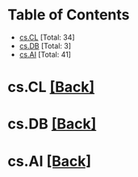 <div id=toc></div>

# Table of Contents

- [cs.CL](#cs.CL) [Total: 34]
- [cs.DB](#cs.DB) [Total: 3]
- [cs.AI](#cs.AI) [Total: 41]


<div id='cs.CL'></div>

# cs.CL [[Back]](#toc)



<div id='cs.DB'></div>

# cs.DB [[Back]](#toc)



<div id='cs.AI'></div>

# cs.AI [[Back]](#toc)

